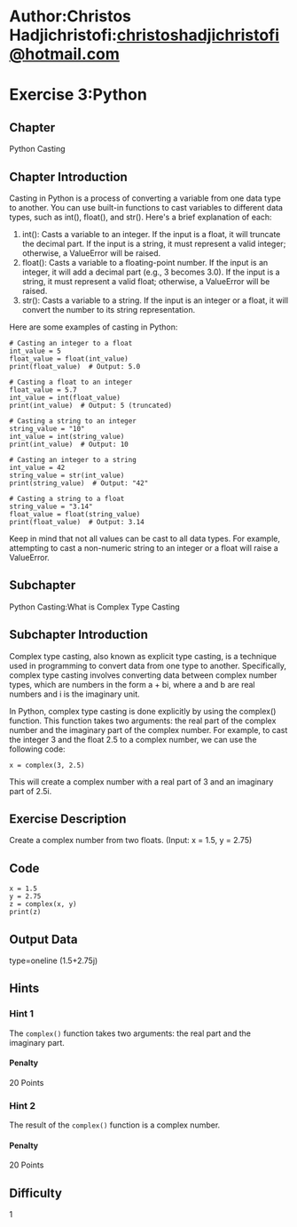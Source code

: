 # Author:Christos Hadjichristofi:christoshadjichristofi@hotmail.com

# Exercise 3:Python

## Chapter
Python Casting

## Chapter Introduction
Casting in Python is a process of converting a variable from one data type to another. You can use built-in functions to cast variables to different data types, such as int(), float(), and str(). Here's a brief explanation of each:
1. int(): Casts a variable to an integer. If the input is a float, it will truncate the decimal part. If the input is a string, it must represent a valid integer; otherwise, a ValueError will be raised.
2. float(): Casts a variable to a floating-point number. If the input is an integer, it will add a decimal part (e.g., 3 becomes 3.0). If the input is a string, it must represent a valid float; otherwise, a ValueError will be raised.
3. str(): Casts a variable to a string. If the input is an integer or a float, it will convert the number to its string representation.

Here are some examples of casting in Python:
```py3
# Casting an integer to a float
int_value = 5
float_value = float(int_value)
print(float_value)  # Output: 5.0

# Casting a float to an integer
float_value = 5.7
int_value = int(float_value)
print(int_value)  # Output: 5 (truncated)

# Casting a string to an integer
string_value = "10"
int_value = int(string_value)
print(int_value)  # Output: 10

# Casting an integer to a string
int_value = 42
string_value = str(int_value)
print(string_value)  # Output: "42"

# Casting a string to a float
string_value = "3.14"
float_value = float(string_value)
print(float_value)  # Output: 3.14
```

Keep in mind that not all values can be cast to all data types. For example, attempting to cast a non-numeric string to an integer or a float will raise a ValueError.

## Subchapter
Python Casting:What is Complex Type Casting

## Subchapter Introduction
Complex type casting, also known as explicit type casting, is a technique used in programming to convert data from one type to another. Specifically, complex type casting involves converting data between complex number types, which are numbers in the form a + bi, where a and b are real numbers and i is the imaginary unit.

In Python, complex type casting is done explicitly by using the complex() function. This function takes two arguments: the real part of the complex number and the imaginary part of the complex number. For example, to cast the integer 3 and the float 2.5 to a complex number, we can use the following code:

```py3
x = complex(3, 2.5)
```

This will create a complex number with a real part of 3 and an imaginary part of 2.5i.

## Exercise Description
Create a complex number from two floats. (Input: x = 1.5, y = 2.75)

## Code
```py3
x = 1.5
y = 2.75
z = complex(x, y)
print(z)
```

## Output Data
type=oneline
(1.5+2.75j)

## Hints

### Hint 1
The `complex()` function takes two arguments: the real part and the imaginary part.

#### Penalty
20 Points

### Hint 2
The result of the `complex()` function is a complex number.

#### Penalty
20 Points

## Difficulty
1